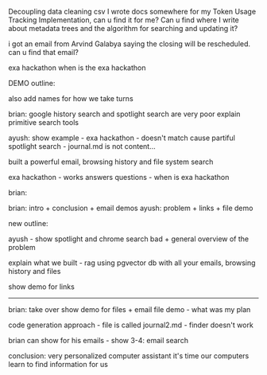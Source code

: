 Decoupling data cleaning csv
I wrote docs somewhere for my Token Usage Tracking Implementation, can u find it for me?
Can u find where I write about metadata trees and the algorithm for searching and updating it?

i got an email from Arvind Galabya saying the closing will be rescheduled. can u find that email?

exa hackathon
when is the exa hackathon



DEMO outline:

also add names for how we take turns

brian:
google history search and spotlight search are very poor
explain primitive search tools

ayush:
show example - exa hackathon - doesn't match cause partiful
spotlight search - journal.md is not content...

built a powerful email, browsing history and file system search

exa hackathon - works
answers questions - when is exa hackathon



brian:




brian: intro + conclusion + email demos
ayush: problem + links + file demo




new outline:

ayush - show spotlight and chrome search bad + general overview of the problem

explain what we built - rag using pgvector db with all your emails, browsing history and files

show demo for links

---
brian: take over
show demo for files + email
file demo - what was my plan

code generation approach - file is called journal2.md - finder doesn't work

brian can show for his emails - show 3-4:
email search

conclusion:
very personalized computer assistant
it's time our computers learn to find information for us

